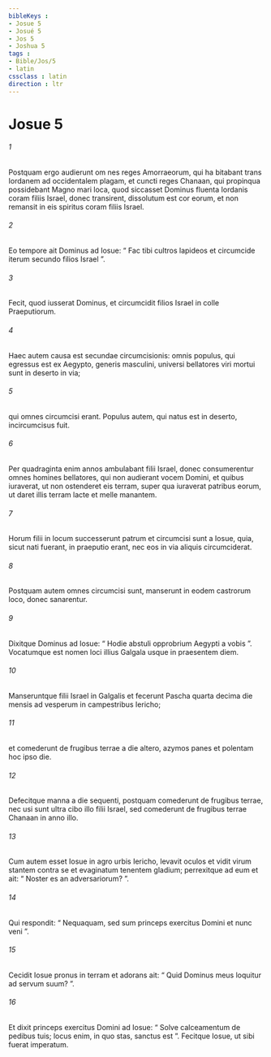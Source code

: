 ```yaml
---
bibleKeys : 
- Josue 5
- Josué 5
- Jos 5
- Joshua 5
tags : 
- Bible/Jos/5
- latin
cssclass : latin
direction : ltr
---
```


# Josue 5

###### 1
Postquam ergo audierunt om nes reges Amorraeorum, qui ha bitabant trans Iordanem ad occidentalem plagam, et cuncti reges Chanaan, qui propinqua possidebant Magno mari loca, quod siccasset Dominus fluenta Iordanis coram filiis Israel, donec transirent, dissolutum est cor eorum, et non remansit in eis spiritus coram filiis Israel.
###### 2
Eo tempore ait Dominus ad Iosue: “ Fac tibi cultros lapideos et circumcide iterum secundo filios Israel ”. 
###### 3
Fecit, quod iusserat Dominus, et circumcidit filios Israel in colle Praeputiorum.
###### 4
Haec autem causa est secundae circumcisionis: omnis populus, qui egressus est ex Aegypto, generis masculini, universi bellatores viri mortui sunt in deserto in via; 
###### 5
qui omnes circumcisi erant. Populus autem, qui natus est in deserto, incircumcisus fuit. 
###### 6
Per quadraginta enim annos ambulabant filii Israel, donec consumerentur omnes homines bellatores, qui non audierant vocem Domini, et quibus iuraverat, ut non ostenderet eis terram, super qua iuraverat patribus eorum, ut daret illis terram lacte et melle manantem. 
###### 7
Horum filii in locum successerunt patrum et circumcisi sunt a Iosue, quia, sicut nati fuerant, in praeputio erant, nec eos in via aliquis circumciderat. 
###### 8
Postquam autem omnes circumcisi sunt, manserunt in eodem castrorum loco, donec sanarentur. 
###### 9
Dixitque Dominus ad Iosue: “ Hodie abstuli opprobrium Aegypti a vobis ”. Vocatumque est nomen loci illius Galgala usque in praesentem diem.
###### 10
Manseruntque filii Israel in Galgalis et fecerunt Pascha quarta decima die mensis ad vesperum in campestribus Iericho; 
###### 11
et comederunt de frugibus terrae a die altero, azymos panes et polentam hoc ipso die. 
###### 12
Defecitque manna a die sequenti, postquam comederunt de frugibus terrae, nec usi sunt ultra cibo illo filii Israel, sed comederunt de frugibus terrae Chanaan in anno illo.
###### 13
Cum autem esset Iosue in agro urbis Iericho, levavit oculos et vidit virum stantem contra se et evaginatum tenentem gladium; perrexitque ad eum et ait: “ Noster es an adversariorum? ”. 
###### 14
Qui respondit: “ Nequaquam, sed sum princeps exercitus Domini et nunc veni ”. 
###### 15
Cecidit Iosue pronus in terram et adorans ait: “ Quid Dominus meus loquitur ad servum suum? ”. 
###### 16
Et dixit princeps exercitus Domini ad Iosue: “ Solve calceamentum de pedibus tuis; locus enim, in quo stas, sanctus est ”. Fecitque Iosue, ut sibi fuerat imperatum.
